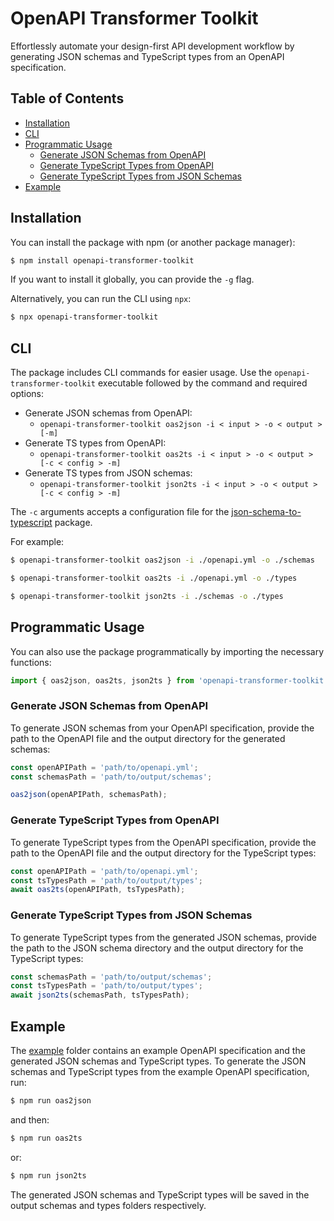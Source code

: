 # OpenAPI Transformer Toolkit

Effortlessly automate your design-first API development workflow by generating JSON schemas and TypeScript types from an OpenAPI specification.

## Table of Contents

- [Installation](#installation)
- [CLI](#cli)
- [Programmatic Usage](#programmatic-usage)
  - [Generate JSON Schemas from OpenAPI](#generate-json-schemas-from-openapi)
  - [Generate TypeScript Types from OpenAPI](#generate-typescript-types-from-openapi)
  - [Generate TypeScript Types from JSON Schemas](#generate-typescript-types-from-json-schemas)
- [Example](#example)

## Installation

You can install the package with npm (or another package manager):

```sh
$ npm install openapi-transformer-toolkit
```

If you want to install it globally, you can provide the `-g` flag.

Alternatively, you can run the CLI using `npx`:

```sh
$ npx openapi-transformer-toolkit
```

## CLI

The package includes CLI commands for easier usage. Use the `openapi-transformer-toolkit` executable followed by the command and required options:

- Generate JSON schemas from OpenAPI:
  - `openapi-transformer-toolkit oas2json -i < input > -o < output > [-m]`
- Generate TS types from OpenAPI:
  - `openapi-transformer-toolkit oas2ts -i < input > -o < output > [-c < config > -m]`
- Generate TS types from JSON schemas:
  - `openapi-transformer-toolkit json2ts -i < input > -o < output > [-c < config > -m]`

The `-c` arguments accepts a configuration file for the [json-schema-to-typescript](https://www.npmjs.com/package/json-schema-to-typescript) package.

For example:

```sh
$ openapi-transformer-toolkit oas2json -i ./openapi.yml -o ./schemas
```
```sh
$ openapi-transformer-toolkit oas2ts -i ./openapi.yml -o ./types
```
```sh
$ openapi-transformer-toolkit json2ts -i ./schemas -o ./types
```

## Programmatic Usage

You can also use the package programmatically by importing the necessary functions:

```javascript
import { oas2json, oas2ts, json2ts } from 'openapi-transformer-toolkit';
```

### Generate JSON Schemas from OpenAPI

To generate JSON schemas from your OpenAPI specification, provide the path to the OpenAPI file and the output directory for the generated schemas:

```javascript
const openAPIPath = 'path/to/openapi.yml';
const schemasPath = 'path/to/output/schemas';

oas2json(openAPIPath, schemasPath);
```

### Generate TypeScript Types from OpenAPI

To generate TypeScript types from the OpenAPI specification, provide the path to the OpenAPI file and the output directory for the TypeScript types:

```javascript
const openAPIPath = 'path/to/openapi.yml';
const tsTypesPath = 'path/to/output/types';
await oas2ts(openAPIPath, tsTypesPath);
```

### Generate TypeScript Types from JSON Schemas

To generate TypeScript types from the generated JSON schemas, provide the path to the JSON schema directory and the output directory for the TypeScript types:

```javascript
const schemasPath = 'path/to/output/schemas';
const tsTypesPath = 'path/to/output/types';
await json2ts(schemasPath, tsTypesPath);
```

## Example

The [example](./example) folder contains an example OpenAPI specification and the generated JSON schemas and TypeScript types. To generate the JSON schemas and TypeScript types from the example OpenAPI specification, run:

```sh
$ npm run oas2json
```

and then:

```sh
$ npm run oas2ts
```

or:

```sh
$ npm run json2ts
```



The generated JSON schemas and TypeScript types will be saved in the output schemas and types folders respectively.
